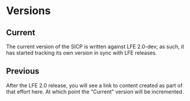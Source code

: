 # Versions

## Current

The current version of the SICP is written against LFE 2.0-dev; as such, it has started tracking its own version in sync with LFE releases.

## Previous

After the LFE 2.0 release, you will see a link to content created as part of that effort here. At which point the "Current" version will be incremented.
